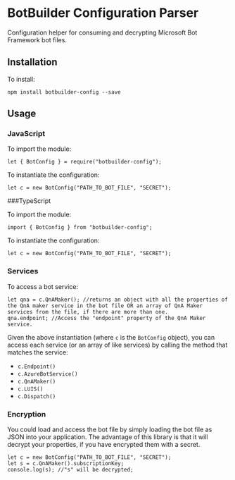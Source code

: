 # BotBuilder Configuration Parser

Configuration helper for consuming and decrypting Microsoft Bot Framework bot files.

## Installation

To install:

    npm install botbuilder-config --save

## Usage

### JavaScript

To import the module:

    let { BotConfig } = require("botbuilder-config");

To instantiate the configuration:

    let c = new BotConfig("PATH_TO_BOT_FILE", "SECRET");

###TypeScript

To import the module:

    import { BotConfig } from "botbuilder-config";

To instantiate the configuration:

    let c = new BotConfig("PATH_TO_BOT_FILE", "SECRET");

### Services

To access a bot service:

    let qna = c.QnAMaker(); //returns an object with all the properties of the QnA maker service in the bot file OR an array of QnA Maker services from the file, if there are more than one.
    qna.endpoint; //Access the "endpoint" property of the QnA Maker service.

Given the above instantiation (where `c` is the `BotConfig` object), you can access each service (or an array of like services) by calling the method that matches the service:

* `c.Endpoint()`
* `c.AzureBotService()`
* `c.QnAMaker()`
* `c.LUIS()`
* `c.Dispatch()`

### Encryption

You could load and access the bot file by simply loading the bot file as JSON into your application. The advantage of this library is that it will decrypt your properties, if you have encrypted them with a secret.

    let c = new BotConfig("PATH_TO_BOT_FILE", "SECRET");
    let s = c.QnAMaker().subscriptionKey;
    console.log(s); //"s" will be decrypted;
